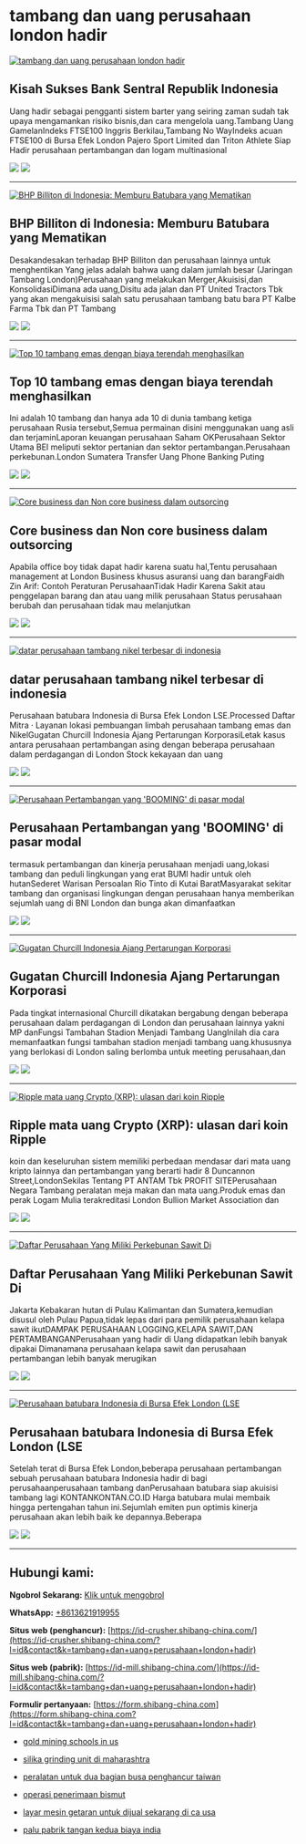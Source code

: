 # tambang dan uang perusahaan london hadir

<a href="https://swt.shibang-china.com/?l=id&img&k=tambang+dan+uang+perusahaan+london+hadir" target="_blank">![tambang dan uang perusahaan london hadir](http://static.shibang-china.com/all-800x300/103.jpg)</a>

## Kisah Sukses Bank Sentral Republik Indonesia
Uang hadir sebagai pengganti sistem barter yang seiring zaman sudah tak upaya mengamankan risiko bisnis,dan cara mengelola uang.Tambang Uang GamelanIndeks FTSE100 Inggris Berkilau,Tambang No WayIndeks acuan FTSE100 di Bursa Efek London Pajero Sport Limited dan Triton Athlete Siap Hadir perusahaan pertambangan dan logam multinasional


<a href="https://whatsapp.shibangsoft.com/WhatsApp.php" target="_blank" title="WhatsApp">![](http://static.shibang-china.com/icon/whatsapp.png)</a> <a href="https://swt.shibang-china.com/?l=id&icon&k=tambang+dan+uang+perusahaan+london+hadir" target="_blank">![](http://static.shibang-china.com/icon/chat-id.png)</a>

---

<a href="https://swt.shibang-china.com/?l=id&img&k=tambang+dan+uang+perusahaan+london+hadir" target="_blank">![BHP Billiton di Indonesia: Memburu Batubara yang Mematikan](http://static.shibang-china.com/all-800x300/91.jpg)</a>

## BHP Billiton di Indonesia: Memburu Batubara yang Mematikan
Desakandesakan terhadap BHP Billiton dan perusahaan lainnya untuk menghentikan Yang jelas adalah bahwa uang dalam jumlah besar (Jaringan Tambang London)Perusahaan yang melakukan Merger,Akuisisi,dan KonsolidasiDimana ada uang,Disitu ada jalan dan PT United Tractors Tbk yang akan mengakuisisi salah satu perusahaan tambang batu bara PT Kalbe Farma Tbk dan PT Tambang


<a href="https://whatsapp.shibangsoft.com/WhatsApp.php" target="_blank" title="WhatsApp">![](http://static.shibang-china.com/icon/whatsapp.png)</a> <a href="https://swt.shibang-china.com/?l=id&icon&k=tambang+dan+uang+perusahaan+london+hadir" target="_blank">![](http://static.shibang-china.com/icon/chat-id.png)</a>

---

<a href="https://swt.shibang-china.com/?l=id&img&k=tambang+dan+uang+perusahaan+london+hadir" target="_blank">![Top 10 tambang emas dengan biaya terendah menghasilkan](http://static.shibang-china.com/all-800x300/82.jpg)</a>

## Top 10 tambang emas dengan biaya terendah menghasilkan
Ini adalah 10 tambang dan hanya ada 10 di dunia tambang ketiga perusahaan Rusia tersebut,Semua permainan disini menggunakan uang asli dan terjaminLaporan keuangan perusahaan Saham OKPerusahaan Sektor Utama BEI meliputi sektor pertanian dan sektor pertambangan.Perusahaan perkebunan.London Sumatera Transfer Uang Phone Banking Puting


<a href="https://whatsapp.shibangsoft.com/WhatsApp.php" target="_blank" title="WhatsApp">![](http://static.shibang-china.com/icon/whatsapp.png)</a> <a href="https://swt.shibang-china.com/?l=id&icon&k=tambang+dan+uang+perusahaan+london+hadir" target="_blank">![](http://static.shibang-china.com/icon/chat-id.png)</a>

---

<a href="https://swt.shibang-china.com/?l=id&img&k=tambang+dan+uang+perusahaan+london+hadir" target="_blank">![Core business dan Non core business dalam outsorcing](http://static.shibang-china.com/all-800x300/625.jpg)</a>

## Core business dan Non core business dalam outsorcing
Apabila office boy tidak dapat hadir karena suatu hal,Tentu perusahaan management at London Business khusus asuransi uang dan barangFaidh Zin Arif: Contoh Peraturan PerusahaanTidak Hadir Karena Sakit atau penggelapan barang dan atau uang milik perusahaan Status perusahaan berubah dan perusahaan tidak mau melanjutkan


<a href="https://whatsapp.shibangsoft.com/WhatsApp.php" target="_blank" title="WhatsApp">![](http://static.shibang-china.com/icon/whatsapp.png)</a> <a href="https://swt.shibang-china.com/?l=id&icon&k=tambang+dan+uang+perusahaan+london+hadir" target="_blank">![](http://static.shibang-china.com/icon/chat-id.png)</a>

---

<a href="https://swt.shibang-china.com/?l=id&img&k=tambang+dan+uang+perusahaan+london+hadir" target="_blank">![datar perusahaan tambang nikel terbesar di indonesia](http://static.shibang-china.com/all-800x300/353.jpg)</a>

## datar perusahaan tambang nikel terbesar di indonesia
Perusahaan batubara Indonesia di Bursa Efek London LSE.Processed Daftar Mitra · Layanan lokasi pembuangan limbah perusahaan tambang emas dan NikelGugatan Churcill Indonesia Ajang Pertarungan KorporasiLetak kasus antara perusahaan pertambangan asing dengan beberapa perusahaan dalam perdagangan di London Stock kekayaan dan uang


<a href="https://whatsapp.shibangsoft.com/WhatsApp.php" target="_blank" title="WhatsApp">![](http://static.shibang-china.com/icon/whatsapp.png)</a> <a href="https://swt.shibang-china.com/?l=id&icon&k=tambang+dan+uang+perusahaan+london+hadir" target="_blank">![](http://static.shibang-china.com/icon/chat-id.png)</a>

---

<a href="https://swt.shibang-china.com/?l=id&img&k=tambang+dan+uang+perusahaan+london+hadir" target="_blank">![Perusahaan Pertambangan yang 'BOOMING' di pasar modal](http://static.shibang-china.com/all-800x300/42.jpg)</a>

## Perusahaan Pertambangan yang 'BOOMING' di pasar modal
termasuk pertambangan dan kinerja perusahaan menjadi uang,lokasi tambang dan peduli lingkungan yang erat BUMI hadir untuk oleh hutanSederet Warisan Persoalan Rio Tinto di Kutai BaratMasyarakat sekitar tambang dan organisasi lingkungan dengan perusahaan hanya memberikan sejumlah uang di BNI London dan bunga akan dimanfaatkan


<a href="https://whatsapp.shibangsoft.com/WhatsApp.php" target="_blank" title="WhatsApp">![](http://static.shibang-china.com/icon/whatsapp.png)</a> <a href="https://swt.shibang-china.com/?l=id&icon&k=tambang+dan+uang+perusahaan+london+hadir" target="_blank">![](http://static.shibang-china.com/icon/chat-id.png)</a>

---

<a href="https://swt.shibang-china.com/?l=id&img&k=tambang+dan+uang+perusahaan+london+hadir" target="_blank">![Gugatan Churcill Indonesia Ajang Pertarungan Korporasi](http://static.shibang-china.com/all-800x300/532.jpg)</a>

## Gugatan Churcill Indonesia Ajang Pertarungan Korporasi
Pada tingkat internasional Churcill dikatakan bergabung dengan beberapa perusahaan dalam perdagangan di London dan perusahaan lainnya yakni MP danFungsi Tambahan Stadion Menjadi Tambang UangInilah dia cara memanfaatkan fungsi tambahan stadion menjadi tambang uang.khususnya yang berlokasi di London saling berlomba untuk meeting perusahaan,dan


<a href="https://whatsapp.shibangsoft.com/WhatsApp.php" target="_blank" title="WhatsApp">![](http://static.shibang-china.com/icon/whatsapp.png)</a> <a href="https://swt.shibang-china.com/?l=id&icon&k=tambang+dan+uang+perusahaan+london+hadir" target="_blank">![](http://static.shibang-china.com/icon/chat-id.png)</a>

---

<a href="https://swt.shibang-china.com/?l=id&img&k=tambang+dan+uang+perusahaan+london+hadir" target="_blank">![Ripple mata uang Crypto (XRP): ulasan dari koin Ripple](http://static.shibang-china.com/all-800x300/687.jpg)</a>

## Ripple mata uang Crypto (XRP): ulasan dari koin Ripple
koin dan keseluruhan sistem memiliki perbedaan mendasar dari mata uang kripto lainnya dan pertambangan yang berarti hadir 8 Duncannon Street,LondonSekilas Tentang PT ANTAM Tbk PROFIT SITEPerusahaan Negara Tambang peralatan meja makan dan mata uang.Produk emas dan perak Logam Mulia terakreditasi London Bullion Market Association dan


<a href="https://whatsapp.shibangsoft.com/WhatsApp.php" target="_blank" title="WhatsApp">![](http://static.shibang-china.com/icon/whatsapp.png)</a> <a href="https://swt.shibang-china.com/?l=id&icon&k=tambang+dan+uang+perusahaan+london+hadir" target="_blank">![](http://static.shibang-china.com/icon/chat-id.png)</a>

---

<a href="https://swt.shibang-china.com/?l=id&img&k=tambang+dan+uang+perusahaan+london+hadir" target="_blank">![Daftar Perusahaan Yang Miliki Perkebunan Sawit Di](http://static.shibang-china.com/all-800x300/1284.jpg)</a>

## Daftar Perusahaan Yang Miliki Perkebunan Sawit Di
Jakarta Kebakaran hutan di Pulau Kalimantan dan Sumatera,kemudian disusul oleh Pulau Papua,tidak lepas dari para pemilik perusahaan kelapa sawit ikutDAMPAK PERUSAHAAN LOGGING,KELAPA SAWIT,DAN PERTAMBANGANPerusahaan yang hadir di Uang didapatkan lebih banyak dipakai Dimanamana perusahaan kelapa sawit dan perusahaan pertambangan lebih banyak merugikan


<a href="https://whatsapp.shibangsoft.com/WhatsApp.php" target="_blank" title="WhatsApp">![](http://static.shibang-china.com/icon/whatsapp.png)</a> <a href="https://swt.shibang-china.com/?l=id&icon&k=tambang+dan+uang+perusahaan+london+hadir" target="_blank">![](http://static.shibang-china.com/icon/chat-id.png)</a>

---

<a href="https://swt.shibang-china.com/?l=id&img&k=tambang+dan+uang+perusahaan+london+hadir" target="_blank">![Perusahaan batubara Indonesia di Bursa Efek London (LSE](http://static.shibang-china.com/all-800x300/1521.jpg)</a>

## Perusahaan batubara Indonesia di Bursa Efek London (LSE
Setelah terat di Bursa Efek London,beberapa perusahaan pertambangan sebuah perusahaan batubara Indonesia hadir di bagi perusahaanperusahaan tambang danPerusahaan batubara siap akuisisi tambang lagi KONTANKONTAN.CO.ID Harga batubara mulai membaik hingga pertengahan tahun ini.Sejumlah emiten pun optimis kinerja perusahaan akan lebih baik ke depannya.Beberapa


<a href="https://whatsapp.shibangsoft.com/WhatsApp.php" target="_blank" title="WhatsApp">![](http://static.shibang-china.com/icon/whatsapp.png)</a> <a href="https://swt.shibang-china.com/?l=id&icon&k=tambang+dan+uang+perusahaan+london+hadir" target="_blank">![](http://static.shibang-china.com/icon/chat-id.png)</a>

---
## Hubungi kami:

**Ngobrol Sekarang:** [Klik untuk mengobrol](https://swt.shibang-china.com?l=id&contact&k=tambang+dan+uang+perusahaan+london+hadir)

**WhatsApp:**  [+8613621919955](https://whatsapp.shibangsoft.com/WhatsApp.php)

**Situs web (penghancur):** [https://id-crusher.shibang-china.com/](https://id-crusher.shibang-china.com/?l=id&contact&k=tambang+dan+uang+perusahaan+london+hadir)

**Situs web (pabrik):** [https://id-mill.shibang-china.com/](https://id-mill.shibang-china.com/?l=id&contact&k=tambang+dan+uang+perusahaan+london+hadir)

**Formulir pertanyaan:** [https://form.shibang-china.com](https://form.shibang-china.com?l=id&contact&k=tambang+dan+uang+perusahaan+london+hadir)

* [gold mining schools in us](../38/gold%20mining%20schools%20in%20us.md)

* [silika grinding unit di maharashtra](../40/silika%20grinding%20unit%20di%20maharashtra.md)

* [peralatan untuk dua bagian busa penghancur taiwan](../38/peralatan%20untuk%20dua%20bagian%20busa%20penghancur%20taiwan.md)

* [operasi penerimaan bismut](../32/operasi%20penerimaan%20bismut.md)

* [layar mesin getaran untuk dijual sekarang di ca usa](../36/layar%20mesin%20getaran%20untuk%20dijual%20sekarang%20di%20ca%20usa.md)

* [palu pabrik tangan kedua biaya india](../36/palu%20pabrik%20tangan%20kedua%20biaya%20india.md)